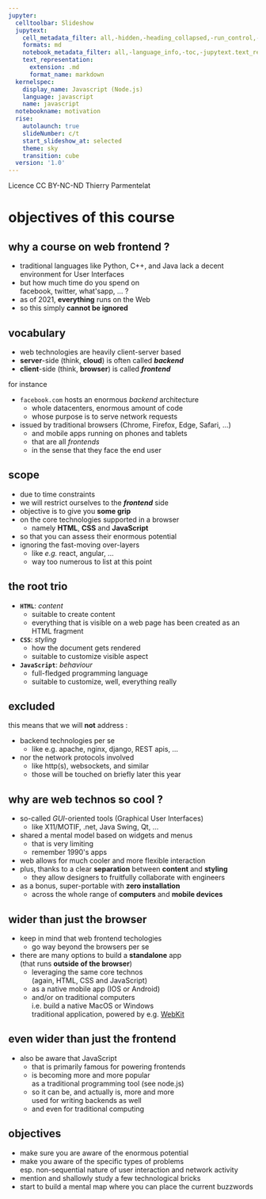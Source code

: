 ```yaml
---
jupyter:
  celltoolbar: Slideshow
  jupytext:
    cell_metadata_filter: all,-hidden,-heading_collapsed,-run_control,-trusted
    formats: md
    notebook_metadata_filter: all,-language_info,-toc,-jupytext.text_representation.jupytext_version,-jupytext.text_representation.format_version
    text_representation:
      extension: .md
      format_name: markdown
  kernelspec:
    display_name: Javascript (Node.js)
    language: javascript
    name: javascript
  notebookname: motivation
  rise:
    autolaunch: true
    slideNumber: c/t
    start_slideshow_at: selected
    theme: sky
    transition: cube
  version: '1.0'
---
```


<div class="licence">
<span>Licence CC BY-NC-ND</span>
<span>Thierry Parmentelat</span>
</div>


# objectives of this course

<!-- #region slideshow={"slide_type": "slide"} -->
## why a course on web frontend ?
<!-- #endregion -->

* traditional languages like Python, C++, and Java
  lack a decent environment for User Interfaces
* but how much time do you spend on  
  facebook, twitter, what'sapp, … ?
* as of 2021, **everything** runs on the Web
* so this simply **cannot be ignored**

<!-- #region slideshow={"slide_type": "slide"} -->
## vocabulary
<!-- #endregion -->

* web technologies are heavily client-server based
* **server**-side (think, **cloud**) is often called ***backend***  
* **client**-side (think, **browser**) is called ***frontend***


for instance
* `facebook.com` hosts an enormous *backend* architecture
  * whole datacenters, enormous amount of code
  * whose purpose is to serve network requests
* issued by traditional browsers (Chrome, Firefox, Edge, Safari, …)
  * and mobile apps running on phones and tablets
  * that are all *frontends* 
  * in the sense that they face the end user

<!-- #region slideshow={"slide_type": "slide"} -->
## scope
<!-- #endregion -->

* due to time constraints
* we will restrict ourselves to the ***frontend*** side
* objective is to give you **some grip**
* on the core technologies supported in a browser  
  * namely **HTML**, **CSS** and **JavaScript**
* so that you can assess their enormous potential
* ignoring the fast-moving over-layers  
  * like *e.g.* react, angular, ...  
  * way too numerous to list at this point


<!-- #region slideshow={"slide_type": "slide"} -->
## the root trio
<!-- #endregion -->

* **`HTML`**: *content*
  * suitable to create content
  * everything that is visible on a web page has been created as an HTML fragment
* **`CSS`**: *styling*
  * how the document gets rendered
  * suitable to customize visible aspect
* **`JavaScript`**: *behaviour*
  * full-fledged programming language
  * suitable to customize, well, everything really

<!-- #region slideshow={"slide_type": "slide"} -->
## excluded
<!-- #endregion -->

this means that we will **not** address :
* backend technologies per se
  * like e.g. apache, nginx, django, REST apis, …
* nor the network protocols involved  
  * like http(s), websockets, and similar
  * those will be touched on briefly later this year

<!-- #region slideshow={"slide_type": "slide"} -->
## why are web technos so cool ?
<!-- #endregion -->

* so-called *GUI*-oriented tools (Graphical User Interfaces)
  * like X11/MOTIF, .net, Java Swing, Qt, …
* shared a mental model based on widgets and menus
  * that is very limiting
  * remember 1990's apps
* web allows for much cooler and more flexible interaction 
* plus, thanks to a clear **separation** between **content** and **styling**
  * they allow designers to fruitfully collaborate with engineers
* as a bonus, super-portable with **zero installation**
  * across the whole range of **computers** and **mobile devices**

<!-- #region slideshow={"slide_type": "slide"} -->
## wider than just the browser
<!-- #endregion -->

<!-- #region slideshow={"slide_type": ""} -->
* keep in mind that web frontend techologies
  * go way beyond the browsers per se 
* there are many options to build a **standalone** app  
  (that runs **outside of the browser**)  
  * leveraging the same core technos  
    (again, HTML, CSS and JavaScript)
  * as a native mobile app (IOS or Android)
  * and/or on traditional computers  
    i.e. build a native MacOS or Windows  
    traditional application, powered by e.g. [WebKit](https://webkit.org/)
<!-- #endregion -->

<!-- #region slideshow={"slide_type": "slide"} -->
## even wider than just the frontend 
<!-- #endregion -->

<!-- #region slideshow={"slide_type": ""} -->
* also be aware that JavaScript
  * that is primarily famous for powering frontends
  * is becoming more and more popular  
    as a traditional programming tool (see node.js)
  * so it can be, and actually is, more and more  
    used for writing backends as well
  * and even for traditional computing
<!-- #endregion -->

<!-- #region slideshow={"slide_type": "slide"} -->
## objectives
<!-- #endregion -->

* make sure you are aware of the enormous potential
* make you aware of the specific types of problems  
  esp. non-sequential nature of user interaction and network activity
* mention and shallowly study a few technological bricks 
* start to build a mental map where you can place the current buzzwords
